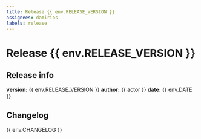 ```yaml
---
title: Release {{ env.RELEASE_VERSION }}
assignees: damirios
labels: release
---
```

# Release {{ env.RELEASE_VERSION }}
## Release info
**version:** {{ env.RELEASE_VERSION }}
**author:** {{ actor }}
**date:** {{ env.DATE }}

## Changelog
{{ env.CHANGELOG }}